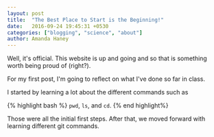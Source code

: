 ```yaml
---
layout: post
title:  "The Best Place to Start is the Beginning!"
date:   2016-09-24 19:45:31 +0530
categories: ["blogging", "science", "about"]
author: Amanda Haney
---
```


Well, it's official.  This website is up and going and so that is something worth being proud of (right?).

For my first post, I'm going to reflect on what I've done so far in class.

I started by learning a lot about the different commands such as 

{% highlight bash %}
`pwd`, `ls`, and `cd`.
{% end highlight%}

Those were all the initial first steps.  After that, we moved forward with learning different git commands.